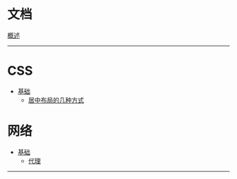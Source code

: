 # 文档

[概述](README.md)

---

# CSS

- [基础]()
  - [居中布局的几种方式](./CSS/居中布局.md)

# 网络
- [基础]()
  - [代理](./Network/代理.md)

---
